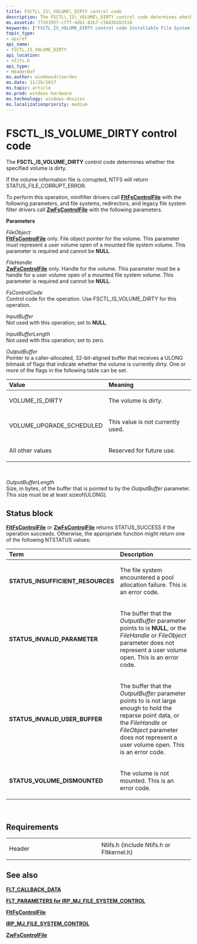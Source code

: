 ```yaml
---
title: FSCTL\_IS\_VOLUME\_DIRTY control code
description: The FSCTL\_IS\_VOLUME\_DIRTY control code determines whether the specified volume is dirty.
ms.assetid: 77263957-cf7f-4db1-81b7-c58438202518
keywords: ["FSCTL_IS_VOLUME_DIRTY control code Installable File System Drivers"]
topic_type:
- apiref
api_name:
- FSCTL_IS_VOLUME_DIRTY
api_location:
- ntifs.h
api_type:
- HeaderDef
ms.author: windowsdriverdev
ms.date: 11/28/2017
ms.topic: article
ms.prod: windows-hardware
ms.technology: windows-devices
ms.localizationpriority: medium
---
```


# FSCTL\_IS\_VOLUME\_DIRTY control code


The **FSCTL\_IS\_VOLUME\_DIRTY** control code determines whether the specified volume is dirty.

If the volume information file is corrupted, NTFS will return STATUS\_FILE\_CORRUPT\_ERROR.

To perform this operation, minifilter drivers call [**FltFsControlFile**](https://msdn.microsoft.com/library/windows/hardware/ff542988) with the following parameters, and file systems, redirectors, and legacy file system filter drivers call [**ZwFsControlFile**](https://msdn.microsoft.com/library/windows/hardware/ff566462) with the following parameters.

**Parameters**

<a href="" id="fileobject"></a>*FileObject*  
[**FltFsControlFile**](https://msdn.microsoft.com/library/windows/hardware/ff542988) only. File object pointer for the volume. This parameter must represent a user volume open of a mounted file system volume. This parameter is required and cannot be **NULL**.

<a href="" id="filehandle"></a>*FileHandle*  
[**ZwFsControlFile**](https://msdn.microsoft.com/library/windows/hardware/ff566462) only. Handle for the volume. This parameter must be a handle for a user volume open of a mounted file system volume. This parameter is required and cannot be **NULL**.

<a href="" id="fscontrolcode"></a>*FsControlCode*  
Control code for the operation. Use FSCTL\_IS\_VOLUME\_DIRTY for this operation.

<a href="" id="inputbuffer"></a>*InputBuffer*  
Not used with this operation; set to **NULL**.

<a href="" id="inputbufferlength"></a>*InputBufferLength*  
Not used with this operation; set to zero.

<a href="" id="outputbuffer"></a>*OutputBuffer*  
Pointer to a caller-allocated, 32-bit-aligned buffer that receives a ULONG bitmask of flags that indicate whether the volume is currently dirty. One or more of the flags in the following table can be set.

<table>
<colgroup>
<col width="50%" />
<col width="50%" />
</colgroup>
<thead>
<tr class="header">
<th align="left">Value</th>
<th align="left">Meaning</th>
</tr>
</thead>
<tbody>
<tr class="odd">
<td align="left"><p>VOLUME_IS_DIRTY</p></td>
<td align="left"><p>The volume is dirty.</p></td>
</tr>
<tr class="even">
<td align="left"><p>VOLUME_UPGRADE_SCHEDULED</p></td>
<td align="left"><p>This value is not currently used.</p></td>
</tr>
<tr class="odd">
<td align="left"><p>All other values</p></td>
<td align="left"><p>Reserved for future use.</p></td>
</tr>
</tbody>
</table>

 

<a href="" id="outputbufferlength"></a>*OutputBufferLength*  
Size, in bytes, of the buffer that is pointed to by the *OutputBuffer* parameter. This size must be at least sizeof(ULONG).

Status block
------------

[**FltFsControlFile**](https://msdn.microsoft.com/library/windows/hardware/ff542988) or [**ZwFsControlFile**](https://msdn.microsoft.com/library/windows/hardware/ff566462) returns STATUS\_SUCCESS if the operation succeeds. Otherwise, the appropriate function might return one of the following NTSTATUS values:

<table>
<colgroup>
<col width="50%" />
<col width="50%" />
</colgroup>
<thead>
<tr class="header">
<th align="left">Term</th>
<th align="left">Description</th>
</tr>
</thead>
<tbody>
<tr class="odd">
<td align="left"><p><strong>STATUS_INSUFFICIENT_RESOURCES</strong></p></td>
<td align="left"><p>The file system encountered a pool allocation failure. This is an error code.</p></td>
</tr>
<tr class="even">
<td align="left"><p><strong>STATUS_INVALID_PARAMETER</strong></p></td>
<td align="left"><p>The buffer that the <em>OutputBuffer</em> parameter points to is <strong>NULL</strong>, or the <em>FileHandle</em> or <em>FileObject</em> parameter does not represent a user volume open. This is an error code.</p></td>
</tr>
<tr class="odd">
<td align="left"><p><strong>STATUS_INVALID_USER_BUFFER</strong></p></td>
<td align="left"><p>The buffer that the <em>OutputBuffer</em> parameter points to is not large enough to hold the reparse point data, or the <em>FileHandle</em> or <em>FileObject</em> parameter does not represent a user volume open. This is an error code.</p></td>
</tr>
<tr class="even">
<td align="left"><p><strong>STATUS_VOLUME_DISMOUNTED</strong></p></td>
<td align="left"><p>The volume is not mounted. This is an error code.</p></td>
</tr>
</tbody>
</table>

 

Requirements
------------

<table>
<colgroup>
<col width="50%" />
<col width="50%" />
</colgroup>
<tbody>
<tr class="odd">
<td align="left"><p>Header</p></td>
<td align="left">Ntifs.h (include Ntifs.h or Fltkernel.h)</td>
</tr>
</tbody>
</table>

## See also


[**FLT\_CALLBACK\_DATA**](https://msdn.microsoft.com/library/windows/hardware/ff544620)

[**FLT\_PARAMETERS for IRP\_MJ\_FILE\_SYSTEM\_CONTROL**](flt-parameters-for-irp-mj-file-system-control.md)

[**FltFsControlFile**](https://msdn.microsoft.com/library/windows/hardware/ff542988)

[**IRP\_MJ\_FILE\_SYSTEM\_CONTROL**](irp-mj-file-system-control.md)

[**ZwFsControlFile**](https://msdn.microsoft.com/library/windows/hardware/ff566462)

 

 






